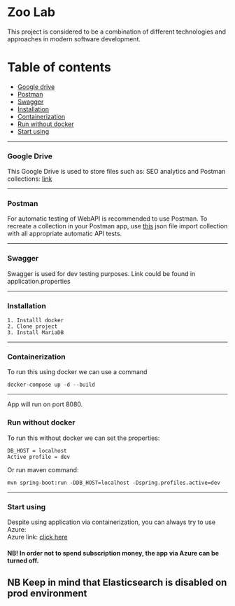 # Zoo Lab
This project is considered to be a combination of different technologies and approaches in modern software development.

# Table of contents
* [Google drive](#google-drive)
* [Postman](#postman)
* [Swagger](#swagger)
* [Installation](#installation)
* [Containerization](#containerization)
* [Run without docker](#runwithoutdocker)
* [Start using](#start-using)

---
### Google Drive
This Google Drive is used to store files such as: SEO analytics and Postman collections: [link](https://drive.google.com/drive/folders/1fBpfP7I5tSagGTB_iIcAeFuXVp8mpLth?usp=sharing)

---
### Postman
For automatic testing of WebAPI is recommended to use Postman.
To recreate a collection in your Postman app, use [this](https://drive.google.com/file/d/1wjwz37bV4NKeEBbILof0P9leJ5weAzTh/view?usp=drive_link) json file import collection with all appropriate automatic API tests.

---
### Swagger
Swagger is used for dev testing purposes. Link could be found in application.properties

---
### Installation
```
1. Installl docker
2. Clone project
3. Install MariaDB
```
---
### Containerization 
To run this using docker we can use a command
```
docker-compose up -d --build 
```
---
App will run on port 8080.

### Run without docker
To run this without docker we can set the properties:
```
DB_HOST = localhost
Active profile = dev
```
Or run maven command:
```
mvn spring-boot:run -DDB_HOST=localhost -Dspring.profiles.active=dev
```
---
### Start using
Despite using application via containerization, you can always try to use Azure:  
Azure link: [click here](https://zoo-lab.azurewebsites.net)  
#### NB! In order not to spend subscription money, the app via Azure can be turned off.  
## NB Keep in mind that Elasticsearch is disabled on prod environment
